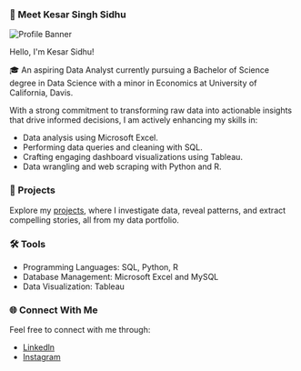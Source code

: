 ### 👤 Meet Kesar Singh Sidhu 

![Profile Banner](https://github.com/KesarSidhu/KesarSidhu/assets/143668525/ad07c9e3-448e-461f-be70-fc769b780f63)

Hello, I'm Kesar Sidhu!

🎓 An aspiring Data Analyst currently pursuing a Bachelor of Science degree in Data Science with a minor in Economics at University of California, Davis. 

With a strong commitment to transforming raw data into actionable insights that drive informed decisions, I am actively enhancing my skills in:

- Data analysis using Microsoft Excel.
- Performing data queries and cleaning with SQL.
- Crafting engaging dashboard visualizations using Tableau.
- Data wrangling and web scraping with Python and R.

### 📂 Projects
Explore my [projects](https://github.com/KesarSidhu/DataPortfolio), where I investigate data, reveal patterns, and extract compelling stories, all from my data portfolio.

### 🛠️ Tools
- Programming Languages: SQL, Python, R
- Database Management: Microsoft Excel and MySQL
- Data Visualization: Tableau

### 🌐 Connect With Me
Feel free to connect with me through:
- [Linkedln](https://www.linkedin.com/in/kesarsidhu/)
- [Instagram](https://www.instagram.com/itzz.kstar/)
